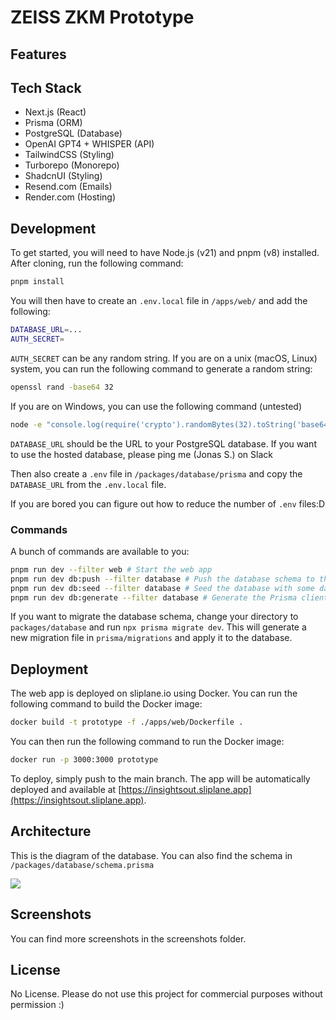 # ZEISS ZKM Prototype

## Features

## Tech Stack

- Next.js (React)
- Prisma (ORM)
- PostgreSQL (Database)
- OpenAI GPT4 + WHISPER (API)
- TailwindCSS (Styling)
- Turborepo (Monorepo)
- ShadcnUI (Styling)
- Resend.com (Emails)
- Render.com (Hosting)

## Development

To get started, you will need to have Node.js (v21) and pnpm (v8) installed. After cloning, run the following command:

```bash
pnpm install
```

You will then have to create an `.env.local` file in `/apps/web/` and add the following:

```bash
DATABASE_URL=...
AUTH_SECRET=
```

`AUTH_SECRET` can be any random string. If you are on a unix (macOS, Linux) system, you can run the following command to generate a random string:

```bash
openssl rand -base64 32
```

If you are on Windows, you can use the following command (untested)

```bash
node -e "console.log(require('crypto').randomBytes(32).toString('base64'))"
```

`DATABASE_URL` should be the URL to your PostgreSQL database. If you want to use the hosted database, please ping me (Jonas S.) on Slack

Then also create a `.env` file in `/packages/database/prisma` and copy the `DATABASE_URL` from the `.env.local` file.

If you are bored you can figure out how to reduce the number of `.env` files:D

### Commands

A bunch of commands are available to you:

```bash
pnpm run dev --filter web # Start the web app
pnpm run dev db:push --filter database # Push the database schema to the database
pnpm run dev db:seed --filter database # Seed the database with some data
pnpm run dev db:generate --filter database # Generate the Prisma client
```

If you want to migrate the database schema, change your directory to `packages/database` and run `npx prisma migrate dev`. This will generate a new migration file in `prisma/migrations` and apply it to the database.

## Deployment

The web app is deployed on sliplane.io using Docker. You can run the following command to build the Docker image:

```bash
docker build -t prototype -f ./apps/web/Dockerfile .
```

You can then run the following command to run the Docker image:

```bash
docker run -p 3000:3000 prototype
```

To deploy, simply push to the main branch. The app will be automatically deployed and available at [https://insightsout.sliplane.app](https://insightsout.sliplane.app).

## Architecture

This is the diagram of the database. You can also find the schema in `/packages/database/schema.prisma`

![](./diagram.png)

## Screenshots

You can find more screenshots in the screenshots folder.

## License

No License. Please do not use this project for commercial purposes without permission :)
